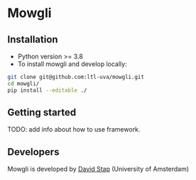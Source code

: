 # Mowgli

## Installation
* Python version >= 3.8
* To install mowgli and develop locally:
```bash
git clone git@github.com:ltl-uva/mowgli.git
cd mowgli/
pip install --editable ./ 
```

## Getting started
TODO: add info about how to use framework.

## Developers
Mowgli is developed by [David Stap](https://davidstap.github.io) (University of Amsterdam)
